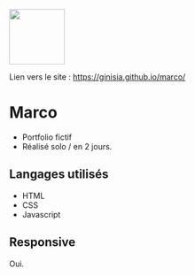 <img src="https://www.seekpng.com/png/full/351-3519000_stickers-dale-cooper-thumbs-up.png" width= "100" align="center">

Lien vers le site :  https://ginisia.github.io/marco/

# Marco

+ Portfolio fictif
+ Réalisé solo / en 2 jours.

## Langages utilisés

+ HTML
+ CSS
+ Javascript

## Responsive

Oui.


